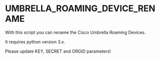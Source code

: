 # UMBRELLA_ROAMING_DEVICE_RENAME

With this script you can rename the Cisco Umbrella Roaming Devices.

It requires python version 3.x.

Please update KEY, SECRET and ORGID parameters!

